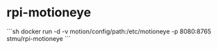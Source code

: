 # rpi-motioneye

´´´sh
  docker run -d -v motion/config/path:/etc/motioneye -p 8080:8765 stmu/rpi-motioneye
´´´
